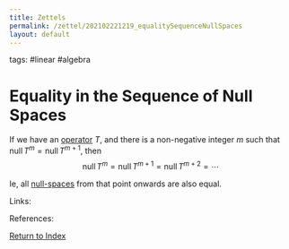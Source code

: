 ```yaml
---
title: Zettels
permalink: /zettel/202102221219_equalitySequenceNullSpaces
layout: default
---
```

tags: #linear #algebra

# Equality in the Sequence of Null Spaces

If we have an [operator](202102082104_operatorDefinition) $T$, and there is a non-negative integer $m$ such that $\textrm{null} \, T^m = \textrm{null} \, T^{m+1}$, then
$$
\textrm{null} \, T^m = \textrm{null} \, T^{m+1} = \textrm{null} \, T^{m+2} = \cdots
$$

Ie, all [null-spaces](202102071742_nullSpaceDefinition) from that point onwards are also equal.

Links: 

References: 

[Return to Index](index)